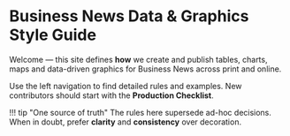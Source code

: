 # Business News Data & Graphics Style Guide

Welcome — this site defines **how** we create and publish tables, charts, maps and data-driven graphics for Business News across print and online.

Use the left navigation to find detailed rules and examples. New contributors should start with the **Production Checklist**.

!!! tip "One source of truth"
    The rules here supersede ad-hoc decisions. When in doubt, prefer **clarity** and **consistency** over decoration.
